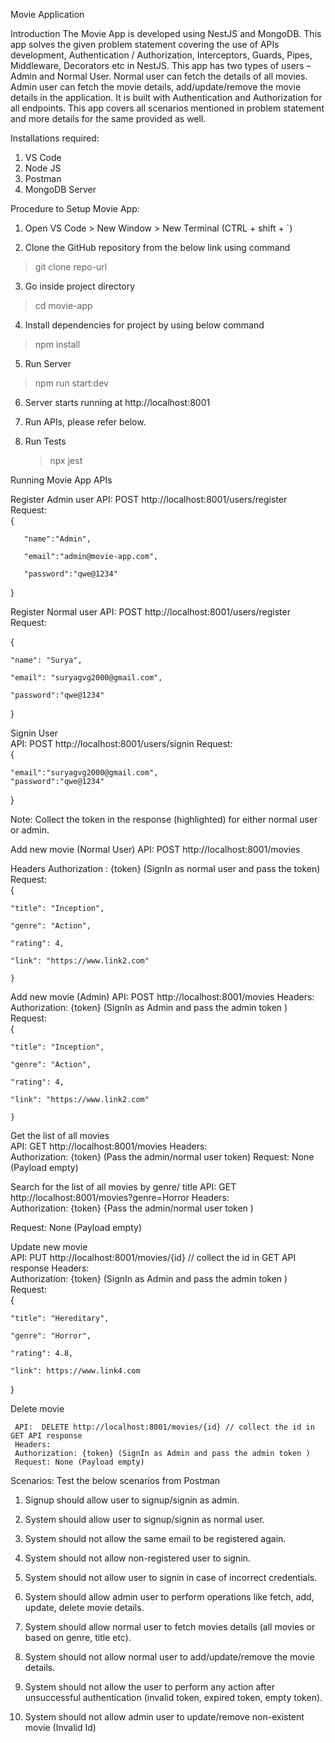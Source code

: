 Movie Application 

Introduction 
The Movie App is developed using NestJS and MongoDB. This app solves the given problem statement covering the use of APIs development, Authentication / Authorization, Interceptors, Guards, Pipes, Middleware, Decorators etc in NestJS. This app has two types of users – Admin and Normal User. Normal user can fetch the details of all movies. Admin user can fetch the movie details, add/update/remove the movie details in the application. It is built with Authentication and Authorization for all endpoints. This app covers all scenarios mentioned in problem statement and more details for the same provided as well.

Installations required: 
1) VS Code 
2) Node JS 
3) Postman 
4) MongoDB Server 

Procedure to Setup Movie App: 

1) Open VS Code > New Window > New Terminal (CTRL + shift + `) 

2) Clone the GitHub repository from the below link using command  
> git clone repo-url

3) Go inside project directory  
> cd movie-app 

4) Install dependencies for project by using below command 
> npm install 

5) Run Server  
> npm run start:dev 

6) Server starts running at http://localhost:8001 

7) Run APIs, please refer below. 

8) Run Tests 
	> npx jest


Running Movie App APIs 

Register Admin user 
API:  POST http://localhost:8001/users/register 
Request:  
 { 

       "name":"Admin", 

       "email":"admin@movie-app.com", 

       "password":"qwe@1234" 

   } 
      

Register Normal user 
API:  POST http://localhost:8001/users/register 
Request:  

{ 

    "name": "Surya", 

    "email": "suryagvg2000@gmail.com", 

    "password":"qwe@1234" 

}       
               

Signin User  
API:  POST http://localhost:8001/users/signin 
Request:  
 { 

    "email":"suryagvg2000@gmail.com", 
    "password":"qwe@1234" 

  } 

Note: Collect the token in the response (highlighted) for either normal user or admin. 

Add new movie (Normal User) 
API:  POST http://localhost:8001/movies 
 
Headers 
Authorization : {token} (SignIn as normal user and pass the token) 
Request:  
 { 

    "title": "Inception", 

    "genre": "Action", 

    "rating": 4, 

    "link": "https://www.link2.com" 

    } 
	 

Add new movie (Admin) 
API:  POST http://localhost:8001/movies 
Headers:  
Authorization: {token} (SignIn as Admin and pass the admin token ) 
Request:  
 { 

    "title": "Inception", 

    "genre": "Action", 

    "rating": 4, 

    "link": "https://www.link2.com" 

    } 
	 

Get the list of all movies  
API:  GET http://localhost:8001/movies 
Headers:  
Authorization: {token} (Pass the admin/normal user token) 
Request: None (Payload empty) 
         

Search for the list of all movies by genre/ title 
API:  GET http://localhost:8001/movies?genre=Horror 
Headers:  
Authorization: {token} {Pass the admin/normal user token ) 
 
Request: None (Payload empty) 
              

Update new movie  
API:  PUT http://localhost:8001/movies/{id} // collect the id in GET API response 
Headers:  
Authorization: {token} (SignIn as Admin and pass the admin token ) 
Request:  
	{ 

    "title": "Hereditary", 

    "genre": "Horror", 

    "rating": 4.8, 

    "link": https://www.link4.com 

}  
               

Delete movie 

     API:  DELETE http://localhost:8001/movies/{id} // collect the id in GET API response 
     Headers:  
     Authorization: {token} (SignIn as Admin and pass the admin token )  
     Request: None (Payload empty) 


Scenarios: 
Test the below scenarios from Postman 

1) Signup should allow user to signup/signin as admin. 

2) System should allow user to signup/signin as normal user. 

3) System should not allow the same email to be registered again. 

4) System should not allow non-registered user to signin. 

5) System should not allow user to signin in case of incorrect credentials. 

6) System should allow admin user to perform operations like fetch, add, update, delete movie details. 

7) System should allow normal user to fetch movies details (all movies or based on genre, title etc). 

8) System should not allow normal user to add/update/remove the movie details. 

9) System should not allow the user to perform any action after unsuccessful authentication (invalid token, expired token, empty token). 

10) System should not allow admin user to update/remove non-existent movie (Invalid Id) 
